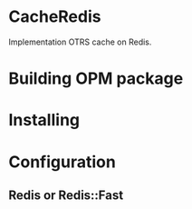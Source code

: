 # CacheRedis
Implementation OTRS cache on Redis.

# Building OPM package

# Installing

# Configuration

## Redis or Redis::Fast
